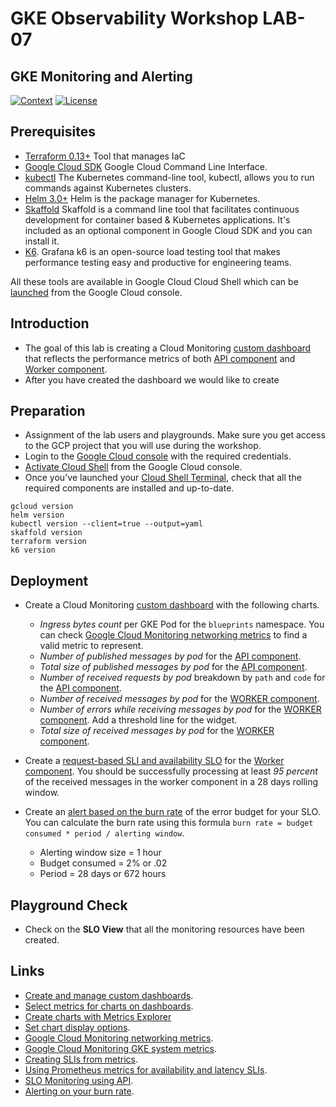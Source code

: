 # GKE Observability Workshop LAB-07

## GKE Monitoring and Alerting

[![Context](https://img.shields.io/badge/GKE%20Observability%20Workshop-07-blue.svg)](#)
[![License](https://img.shields.io/badge/License-Apache%202.0-blue.svg)](https://opensource.org/licenses/Apache-2.0)

## Prerequisites

* [Terraform 0.13+](https://developer.hashicorp.com/terraform/downloads) Tool that manages IaC 
* [Google Cloud SDK](https://cloud.google.com/sdk/docs/install) Google Cloud Command Line Interface.
* [kubectl](https://kubernetes.io/docs/tasks/tools/install-kubectl-linux/) The Kubernetes command-line tool, kubectl, allows you to run commands against Kubernetes clusters.
* [Helm 3.0+](https://helm.sh/docs/) Helm is the package manager for Kubernetes.
* [Skaffold](https://skaffold.dev/) Skaffold is a command line tool that facilitates continuous development for container based & Kubernetes applications. It's included as an optional component in Google Cloud SDK and you can install it.
* [K6](https://k6.io/docs/). Grafana k6 is an open-source load testing tool that makes performance testing easy and productive for engineering teams. 

All these tools are available in Google Cloud Cloud Shell which can be [launched](https://cloud.google.com/shell/docs/launching-cloud-shell) from the Google Cloud console.


## Introduction
* The goal of this lab is creating a Cloud Monitoring [custom dashboard]() that reflects the performance metrics of both [API component](../lab-01/app/api/k8s/deployment.yaml) and [Worker component](../lab-01/app/worker/k8s/deployment.yaml).
* After you have created the dashboard we would like to create 

## Preparation

* Assignment of the lab users and playgrounds. Make sure you get access to the GCP project that you will use during the workshop.
* Login to the [Google Cloud console](https://console.cloud.google.com) with the required credentials.
* [Activate Cloud Shell](https://cloud.google.com/shell/docs/launching-cloud-shell) from the Google Cloud console.
* Once you've launched your [Cloud Shell Terminal](https://cloud.google.com/shell/docs/use-cloud-shell-terminal), check that all the required components are installed and up-to-date.
```
gcloud version
helm version
kubectl version --client=true --output=yaml
skaffold version
terraform version
k6 version
```

## Deployment

* Create a Cloud Monitoring [custom dashboard](https://cloud.google.com/monitoring/charts/dashboards) with the following charts.
    * *Ingress bytes count* per GKE Pod for the `blueprints` namespace. You can check [Google Cloud Monitoring networking metrics](https://cloud.google.com/monitoring/api/metrics_gcp#gcp-networking) to find a valid metric to represent.
    * *Number of published messages by pod* for the [API component](../lab-01/app/api/metrics/main.go).
    * *Total size of published messages by pod* for the [API component](../lab-01/app/api/metrics/main.go).
    * *Number of received requests by pod* breakdown by `path` and `code` for the [API component](../lab-01/app/api/metrics/main.go).
    * *Number of received messages by pod* for the [WORKER component](../lab-01/app/worker/metrics/main.go).
    * *Number of errors while receiving messages by pod* for the [WORKER component](../lab-01/app/worker/metrics/main.go). Add a threshold line for the widget.
    * *Total size of received messages by pod* for the [WORKER component](../lab-01/app/worker/metrics/main.go).

* Create a [request-based SLI and availability SLO](https://cloud.google.com/stackdriver/docs/solutions/slo-monitoring) for the [Worker component](../lab-01/app/worker/k8s/deployment.yaml). You should be successfully processing at least *95 percent* of the received messages in the worker component in a 28 days rolling window. 

* Create an [alert based on the burn rate](https://cloud.google.com/stackdriver/docs/solutions/slo-monitoring/alerting-on-budget-burn-rate) of the error budget for your SLO.
You can calculate the burn rate using this formula `burn rate = budget consumed * period / alerting window`.
    * Alerting window size = 1 hour
    * Budget consumed = 2% or .02
    * Period = 28 days or 672 hours

## Playground Check
* Check on the **SLO View** that all the monitoring resources have been created.

## Links

- [Create and manage custom dashboards](https://cloud.google.com/monitoring/charts/dashboards).
- [Select metrics for charts on dashboards](https://cloud.google.com/monitoring/charts/selecting-aggregating-metrics).
- [Create charts with Metrics Explorer](https://cloud.google.com/monitoring/charts/metrics-explorer)
- [Set chart display options](https://cloud.google.com/monitoring/charts/chart-view-options#threshold-option).
- [Google Cloud Monitoring networking metrics](https://cloud.google.com/monitoring/api/metrics_gcp#gcp-networking).
- [Google Cloud Monitoring GKE system metrics](https://cloud.google.com/monitoring/api/metrics_kubernetes).
- [Creating SLIs from metrics](https://cloud.google.com/stackdriver/docs/solutions/slo-monitoring/sli-metrics/overview).
- [Using Prometheus metrics for availability and latency SLIs](https://cloud.google.com/stackdriver/docs/solutions/slo-monitoring/sli-metrics/prometheus).
- [SLO Monitoring using API](https://cloud.google.com/stackdriver/docs/solutions/slo-monitoring/api/using-api).
- [Alerting on your burn rate](https://cloud.google.com/stackdriver/docs/solutions/slo-monitoring/alerting-on-budget-burn-rate).

